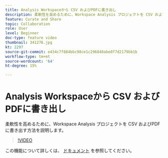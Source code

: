 ```yaml
---
title: Analysis Workspaceから CSV およびPDFに書き出し
description: 柔軟性を高めるために、Workspace Analysis プロジェクトを CSV およびPDFに書き出す方法を説明します。
feature: Curate and Share
topic: Collaboration
role: User
level: Beginner
doc-type: feature video
thumbnail: 341276.jpg
kt: 2297
source-git-commit: e434c7f884bbc98ce1c296848abe0f7d2179bb1b
workflow-type: tm+mt
source-wordcount: '64'
ht-degree: 15%

---
```


# Analysis Workspaceから CSV およびPDFに書き出し

柔軟性を高めるために、Workspace Analysis プロジェクトを CSV およびPDFに書き出す方法を説明します。

>[!VIDEO](https://video.tv.adobe.com/v/341276/?quality=12&learn=on)

この機能について詳しくは、 [ドキュメント](https://experienceleague.adobe.com/docs/analytics/analyze/analysis-workspace/curate-share/download-send.html?lang=en) を参照してください。
